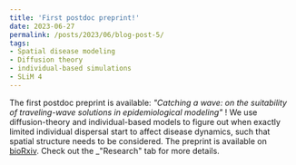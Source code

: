 ```yaml
---
title: 'First postdoc preprint!'
date: 2023-06-27
permalink: /posts/2023/06/blog-post-5/
tags:
- Spatial disease modeling
- Diffusion theory
- individual-based simulations
- SLiM 4
---
```


The first postdoc preprint is available: _"Catching a wave: on the suitability of traveling-wave solutions in epidemiological modeling"_ ! We use diffusion-theory and individual-based models 
to figure out when exactly limited individual dispersal start to affect disease dynamics, such that spatial structure needs to be considered. 
The preprint is available on [bioRxiv](https://doi.org/10.1101/2023.06.23.546298). Check out the _"Research" tab for more details. 

